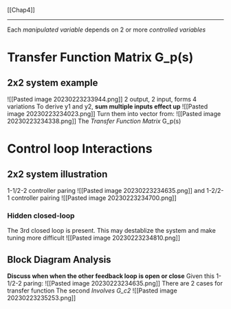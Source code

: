 [[Chap4]]
****
Each _manipulated variable_ depends on 2 or more _controlled variables_
# Transfer Function Matrix G_p(s)
## 2x2 system example
![[Pasted image 20230223233944.png]]
2 output, 2 input, forms 4 variations
To derive y1 and y2, **sum multiple inputs effect up**
![[Pasted image 20230223234023.png]]
Turn them into vector from:
![[Pasted image 20230223234338.png]]
The _Transfer Function Matrix_ G_p(s)
# Control loop Interactions
## 2x2 system illustration
1-1/2-2 controller paring
![[Pasted image 20230223234635.png]]
and 1-2/2-1 controller pairing
![[Pasted image 20230223234700.png]]
### Hidden closed-loop
The 3rd closed loop is present. This may destablize the system and make tuning more difficult
![[Pasted image 20230223234810.png]]




## Block Diagram Analysis
**Discuss when when the other feedback loop is open or close**
Given this 1-1/2-2 paring:
![[Pasted image 20230223234635.png]]
There are 2 cases for transfer function
The second _Involves G_c2_
![[Pasted image 20230223235253.png]]


